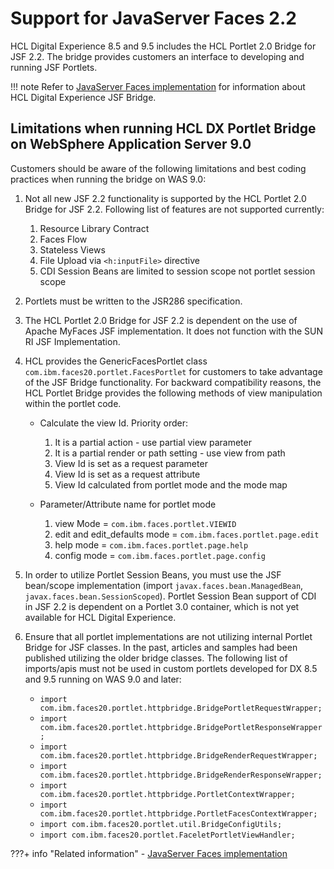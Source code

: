 # Support for JavaServer Faces 2.2

HCL Digital Experience 8.5 and 9.5 includes the HCL Portlet 2.0 Bridge for JSF 2.2. The bridge provides customers an interface to developing and running JSF Portlets.

!!! note
    Refer to [JavaServer Faces implementation](../../../../deploy_dx/manage/migrate/next_steps/post_mig_activities/addon_integration_task/mig_post_jsf.md) for information about HCL Digital Experience JSF Bridge.

## Limitations when running HCL DX Portlet Bridge on WebSphere Application Server 9.0

Customers should be aware of the following limitations and best coding practices when running the bridge on WAS 9.0:

1.  Not all new JSF 2.2 functionality is supported by the HCL Portlet 2.0 Bridge for JSF 2.2. Following list of features are not supported currently:
    1.  Resource Library Contract
    2.  Faces Flow
    3.  Stateless Views
    4.  File Upload via `<h:inputFile>` directive
    5.  CDI Session Beans are limited to session scope not portlet session scope

2.  Portlets must be written to the JSR286 specification.

3.  The HCL Portlet 2.0 Bridge for JSF 2.2 is dependent on the use of Apache MyFaces JSF implementation. It does not function with the SUN RI JSF Implementation.

4.  HCL provides the GenericFacesPortlet class `com.ibm.faces20.portlet.FacesPortlet` for customers to take advantage of the JSF Bridge functionality. For backward compatibility reasons, the HCL Portlet Bridge provides the following methods of view manipulation within the portlet code.

    - Calculate the view Id. Priority order:
        1.  It is a partial action - use partial view parameter
        2.  It is a partial render or path setting - use view from path
        3.  View Id is set as a request parameter
        4.  View Id is set as a request attribute
        5.  View Id calculated from portlet mode and the mode map<br>
    
    - Parameter/Attribute name for portlet mode
        1.  view Mode = `com.ibm.faces.portlet.VIEWID`
        2.  edit and edit\_defaults mode = `com.ibm.faces.portlet.page.edit`
        3.  help mode = `com.ibm.faces.portlet.page.help`
        4.  config mode = `com.ibm.faces.portlet.page.config`

5.  In order to utilize Portlet Session Beans, you must use the JSF bean/scope implementation (import `javax.faces.bean.ManagedBean`, `javax.faces.bean.SessionScoped`). Portlet Session Bean support of CDI in JSF 2.2 is dependent on a Portlet 3.0 container, which is not yet available for HCL Digital Experience.

6.  Ensure that all portlet implementations are not utilizing internal Portlet Bridge for JSF classes. In the past, articles and samples had been published utilizing the older bridge classes. The following list of imports/apis must not be used in custom portlets developed for DX 8.5 and 9.5 running on WAS 9.0 and later:

    *   `import com.ibm.faces20.portlet.httpbridge.BridgePortletRequestWrapper;`
    *   `import com.ibm.faces20.portlet.httpbridge.BridgePortletResponseWrapper;`
    *   `import com.ibm.faces20.portlet.httpbridge.BridgeRenderRequestWrapper;`
    *   `import com.ibm.faces20.portlet.httpbridge.BridgeRenderResponseWrapper;`
    *   `import com.ibm.faces20.portlet.httpbridge.PortletContextWrapper;`
    *   `import com.ibm.faces20.portlet.httpbridge.PortletFacesContextWrapper;`
    *   `import com.ibm.faces20.portlet.util.BridgeConfigUtils;`
    *   `import com.ibm.faces20.portlet.FaceletPortletViewHandler;`


???+ info "Related information"
    - [JavaServer Faces implementation](../../../../deploy_dx/manage/migrate/next_steps/post_mig_activities/addon_integration_task/mig_post_jsf.md)

